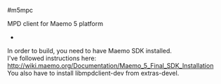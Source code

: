 #m5mpc

MPD client for Maemo 5 platform

-

In order to build, you need to have Maemo SDK installed.  
I've followed instructions here: http://wiki.maemo.org/Documentation/Maemo_5_Final_SDK_Installation  
You also have to install libmpdclient-dev from extras-devel.
